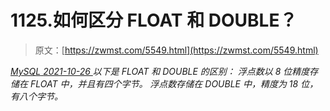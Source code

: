 <!--yml
category: 未分类
date: 0001-01-01 00:00:00
-->

# 1125.如何区分 FLOAT 和 DOUBLE？

> 原文：[https://zwmst.com/5549.html](https://zwmst.com/5549.html)

   [ *MySQL* ](https://zwmst.com/mysql)*[ <time datetime="2021-10-27T00:29:35+08:00"> 2021-10-26 </time> ](https://zwmst.com/5549.html)  以下是 FLOAT 和 DOUBLE 的区别：
浮点数以 8 位精度存储在 FLOAT 中，并且有四个字节。
浮点数存储在 DOUBLE 中，精度为 18 位，有八个字节。*